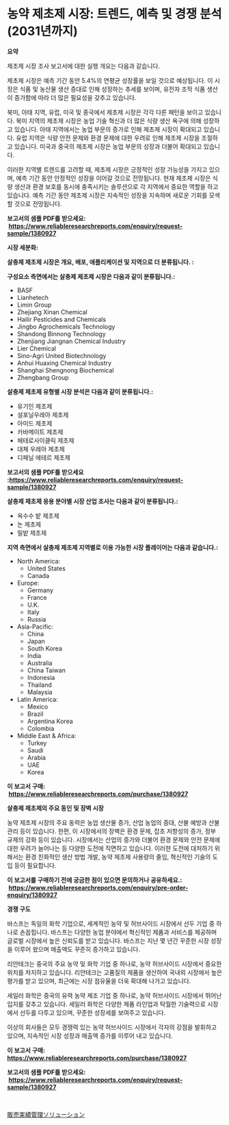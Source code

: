 <p><h1>농약 제초제 시장: 트렌드, 예측 및 경쟁 분석 (2031년까지)</h1></p><p><strong>요약</strong></p>
<p><p>제초제 시장 조사 보고서에 대한 실행 개요는 다음과 같습니다. </p><p>제초제 시장은 예측 기간 동안 5.4%의 연평균 성장률을 보일 것으로 예상됩니다. 이 시장은 식품 및 농산물 생산 증대로 인해 성장하는 추세를 보이며, 유전자 조작 식품 생산이 증가함에 따라 더 많은 필요성을 갖추고 있습니다. </p><p>북미, 아태 지역, 유럽, 미국 및 중국에서 제초제 시장은 각각 다른 패턴을 보이고 있습니다. 북미 지역의 제초제 시장은 농업 기술 혁신과 더 많은 식량 생산 욕구에 의해 성장하고 있습니다. 아태 지역에서는 농업 부문의 증가로 인해 제초제 시장이 확대되고 있습니다. 유럽 지역은 식량 안전 문제와 환경 문제에 대한 우려로 인해 제초제 시장을 조절하고 있습니다. 미국과 중국의 제초제 시장은 농업 부문의 성장과 더불어 확대되고 있습니다.</p><p>이러한 지역별 트렌드를 고려할 때, 제초제 시장은 긍정적인 성장 가능성을 가지고 있으며, 예측 기간 동안 안정적인 성장을 이어갈 것으로 전망됩니다. 현재 제초제 시장은 식량 생산과 환경 보호를 동시에 충족시키는 솔루션으로 각 지역에서 중요한 역할을 하고 있습니다. 예측 기간 동안 제초제 시장은 지속적인 성장을 지속하며 새로운 기회를 모색할 것으로 전망됩니다.</p></p>
<p><strong>보고서의 샘플 PDF를 받으세요: &nbsp;<a href="https://www.reliableresearchreports.com/enquiry/request-sample/1380927">https://www.reliableresearchreports.com/enquiry/request-sample/1380927</a></strong></p>
<p><strong>시장 세분화:</strong></p>
<p><strong> 살충제 제초제 시장은 개요, 배포, 애플리케이션 및 지역으로 더 분류됩니다. :</strong></p>
<p><strong>구성요소 측면에서는 살충제 제초제 시장은 다음과 같이 분류됩니다.:</strong></p>
<p><ul><li>BASF</li><li>Lianhetech</li><li>Limin Group</li><li>Zhejiang Xinan Chemical</li><li>Hailir Pesticides and Chemicals</li><li>Jingbo Agrochemicals Technology</li><li>Shandong Binnong Technology</li><li>Zhenjiang Jiangnan Chemical Industry</li><li>Lier Chemical</li><li>Sino-Agri United Biotechnology</li><li>Anhui Huaxing Chemical Industry</li><li>Shanghai Shengnong Biochemical</li><li>Zhengbang Group</li></ul></p>
<p><strong> 살충제 제초제 유형별 시장 분석은 다음과 같이 분류됩니다.:</strong></p>
<p><ul><li>유기인 제초제</li><li>설포닐우레아 제초제</li><li>아미드 제초제</li><li>카바메이트 제초제</li><li>헤테로사이클릭 제초제</li><li>대체 우레아 제초제</li><li>디페닐 에테르 제초제</li></ul></p>
<p><strong>보고서의 샘플 PDF를 받으세요 :<a href="https://www.reliableresearchreports.com/enquiry/request-sample/1380927">https://www.reliableresearchreports.com/enquiry/request-sample/1380927</a></strong></p>
<p><strong> 살충제 제초제 응용 분야별 시장 산업 조사는 다음과 같이 분류됩니다.:</strong></p>
<p><ul><li>옥수수 밭 제초제</li><li>논 제초제</li><li>밀밭 제초제</li></ul></p>
<p><strong>지역 측면에서 살충제 제초제 지역별로 이용 가능한 시장 플레이어는 다음과 같습니다.:</strong></p>
<p><ul>
    <li>
        North America:
        <ul>
            <li>United States</li>
            <li>Canada</li>
        </ul>
    </li>
    <li>
        Europe:
        <ul>
            <li>Germany</li>
            <li>France</li>
            <li>U.K.</li>
            <li>Italy</li>
            <li>Russia</li>
        </ul>
    </li>
    <li>
        Asia-Pacific:
        <ul>
            <li>China</li>
            <li>Japan</li>
            <li>South Korea</li>
            <li>India</li>
            <li>Australia</li>
            <li>China Taiwan</li>
            <li>Indonesia</li>
            <li>Thailand</li>
            <li>Malaysia</li>
        </ul>
    </li>
    <li>
        Latin America:
        <ul>
            <li>Mexico</li>
            <li>Brazil</li>
            <li>Argentina Korea</li>
            <li>Colombia</li>
        </ul>
    </li>
    <li>
        Middle East & Africa:
        <ul>
            <li>Turkey</li>
            <li>Saudi</li>
            <li>Arabia</li>
            <li>UAE</li>
            <li>Korea</li>
        </ul>
    </li>
    </ul></p>
<p><strong>이 보고서 구매: &nbsp;<a href="https://www.reliableresearchreports.com/purchase/1380927">https://www.reliableresearchreports.com/purchase/1380927</a></strong></p>
<p><strong>살충제 제초제의 주요 동인 및 장벽 시장</strong></p>
<p><p>농약 제초제 시장의 주요 동력은 농업 생산물 증가, 산업 농업의 증대, 산불 예방과 산불 관리 등이 있습니다. 한편, 이 시장에서의 장벽은 환경 문제, 잡초 저항성의 증가, 정부 규제의 강화 등이 있습니다. 시장에서는 산업의 증가와 더불어 환경 문제와 안전 문제에 대한 우려가 늘어나는 등 다양한 도전에 직면하고 있습니다. 이러한 도전에 대처하기 위해서는 환경 친화적인 생산 방법 개발, 농약 제초제 사용량의 줄임, 혁신적인 기술의 도입 등이 필요합니다.</p></p>
<p><strong>이 보고서를 구매하기 전에 궁금한 점이 있으면 문의하거나 공유하세요.: &nbsp;<a href="https://www.reliableresearchreports.com/enquiry/pre-order-enquiry/1380927">https://www.reliableresearchreports.com/enquiry/pre-order-enquiry/1380927</a></strong></p>
<p><strong>경쟁 구도</strong></p>
<p><p>바스프는 독일의 화학 기업으로, 세계적인 농약 및 허브사이드 시장에서 선두 기업 중 하나로 손꼽힙니다. 바스프는 다양한 농업 분야에서 혁신적인 제품과 서비스를 제공하며 글로벌 시장에서 높은 신뢰도를 받고 있습니다. 바스프는 지난 몇 년간 꾸준한 시장 성장을 이루어 왔으며 매출액도 꾸준히 증가하고 있습니다.</p><p>리안테크는 중국의 주요 농약 및 화학 기업 중 하나로, 농약 허브사이드 시장에서 중요한 위치를 차지하고 있습니다. 리안테크는 고품질의 제품을 생산하여 국내외 시장에서 높은 평가를 받고 있으며, 최근에는 시장 점유율을 더욱 확대해 나가고 있습니다. </p><p>세일러 화학은 중국의 유력 농약 제조 기업 중 하나로, 농약 허브사이드 시장에서 뛰어난 입지를 갖추고 있습니다. 세일러 화학은 다양한 제품 라인업과 탁월한 기술력으로 시장에서 선두를 다투고 있으며, 꾸준한 성장세를 보여주고 있습니다. </p><p>이상의 회사들은 모두 경쟁력 있는 농약 허브사이드 시장에서 각자의 강점을 발휘하고 있으며, 지속적인 시장 성장과 매출액 증가를 이루어 내고 있습니다.</p></p>
<p><strong>이 보고서 구매: &nbsp; <a href="https://www.reliableresearchreports.com/purchase/1380927">https://www.reliableresearchreports.com/purchase/1380927</a></strong></p>
<p><strong>보고서의 샘플 PDF를 받으세요: &nbsp;<a href="https://www.reliableresearchreports.com/enquiry/request-sample/1380927">https://www.reliableresearchreports.com/enquiry/request-sample/1380927</a></strong><strong></strong></p>
<p>&nbsp;</p>
<p><p><a href="https://github.com/zoetazuur/Market-Research-Report-List-1/blob/main/532243013027.md">販売実績管理ソリューション</a></p></p>